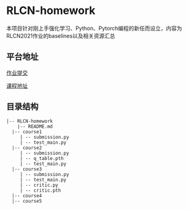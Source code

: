# RLCN-homework

本项目针对刚上手强化学习、Python、Pytorch编程的新任而设立，内容为RLCN2021作业的baselines以及相关资源汇总

## 平台地址
[作业提交](http://www.jidiai.cn/)

[课程地址](http://rlchina.org)

## 目录结构
```
|-- RLCN-homework
	|-- README.md
  |-- course1
     | -- submission.py
     | -- test_main.py
  |-- course2
     | -- submission.py
     | -- q_table.pth
     | -- test_main.py
  |-- course3
     | -- submission.py
     | -- test_main.py
     | -- critic.py
     | -- critic.pth
  |-- course4
  |-- course5
  
```

  
